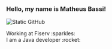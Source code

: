 ### Hello, my name is Matheus Bassi!

<img src="https://img.shields.io/static/v1?label=Overview&message=mtbassi&color=FF6600&style=for-the-badge&logo=GitHub" alt="Static GitHub">

<p>Working at Fiserv :sparkles:<br/> I am a Java developer :rocket:</p>
